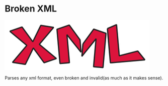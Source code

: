 # Broken XML

<img src="https://raw.githubusercontent.com/Guseyn/logos/master/broken-xml.svg?sanitize=true">

Parses any xml format, even broken and invalid(as much as it makes sense).
